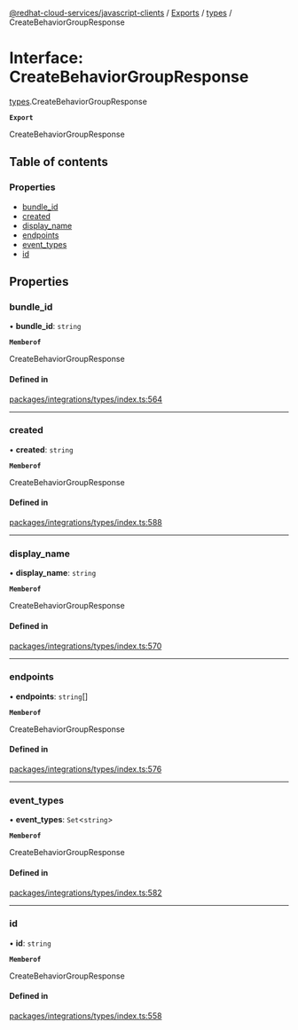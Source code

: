 [@redhat-cloud-services/javascript-clients](../README.md) / [Exports](../modules.md) / [types](../modules/types.md) / CreateBehaviorGroupResponse

# Interface: CreateBehaviorGroupResponse

[types](../modules/types.md).CreateBehaviorGroupResponse

**`Export`**

CreateBehaviorGroupResponse

## Table of contents

### Properties

- [bundle\_id](types.CreateBehaviorGroupResponse.md#bundle_id)
- [created](types.CreateBehaviorGroupResponse.md#created)
- [display\_name](types.CreateBehaviorGroupResponse.md#display_name)
- [endpoints](types.CreateBehaviorGroupResponse.md#endpoints)
- [event\_types](types.CreateBehaviorGroupResponse.md#event_types)
- [id](types.CreateBehaviorGroupResponse.md#id)

## Properties

### bundle\_id

• **bundle\_id**: `string`

**`Memberof`**

CreateBehaviorGroupResponse

#### Defined in

[packages/integrations/types/index.ts:564](https://github.com/RedHatInsights/javascript-clients/blob/main/packages/integrations/types/index.ts#L564)

___

### created

• **created**: `string`

**`Memberof`**

CreateBehaviorGroupResponse

#### Defined in

[packages/integrations/types/index.ts:588](https://github.com/RedHatInsights/javascript-clients/blob/main/packages/integrations/types/index.ts#L588)

___

### display\_name

• **display\_name**: `string`

**`Memberof`**

CreateBehaviorGroupResponse

#### Defined in

[packages/integrations/types/index.ts:570](https://github.com/RedHatInsights/javascript-clients/blob/main/packages/integrations/types/index.ts#L570)

___

### endpoints

• **endpoints**: `string`[]

**`Memberof`**

CreateBehaviorGroupResponse

#### Defined in

[packages/integrations/types/index.ts:576](https://github.com/RedHatInsights/javascript-clients/blob/main/packages/integrations/types/index.ts#L576)

___

### event\_types

• **event\_types**: `Set`\<`string`\>

**`Memberof`**

CreateBehaviorGroupResponse

#### Defined in

[packages/integrations/types/index.ts:582](https://github.com/RedHatInsights/javascript-clients/blob/main/packages/integrations/types/index.ts#L582)

___

### id

• **id**: `string`

**`Memberof`**

CreateBehaviorGroupResponse

#### Defined in

[packages/integrations/types/index.ts:558](https://github.com/RedHatInsights/javascript-clients/blob/main/packages/integrations/types/index.ts#L558)
